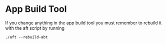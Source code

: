 App Build Tool
====
If you change anything in the app build tool you must remember to rebuild it with the aft script by running

    ./aft --rebuild-abt
